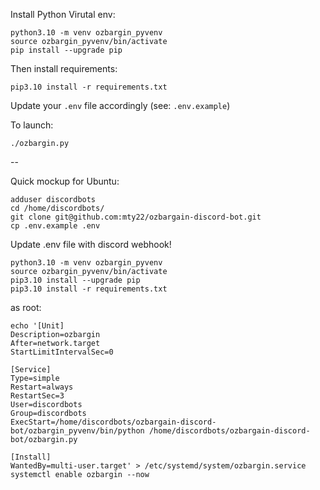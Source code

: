 Install Python Virutal env:
```
python3.10 -m venv ozbargin_pyvenv
source ozbargin_pyvenv/bin/activate
pip install --upgrade pip
```

Then install requirements:
```
pip3.10 install -r requirements.txt
```

Update your `.env` file accordingly (see: `.env.example`)

To launch:

```
./ozbargin.py
```

--

Quick mockup for Ubuntu:


```
adduser discordbots
cd /home/discordbots/
git clone git@github.com:mty22/ozbargain-discord-bot.git
cp .env.example .env
```

Update .env file with discord webhook!

```
python3.10 -m venv ozbargin_pyvenv
source ozbargin_pyvenv/bin/activate
pip3.10 install --upgrade pip
pip3.10 install -r requirements.txt
```

as root:
```
echo '[Unit]
Description=ozbargin
After=network.target
StartLimitIntervalSec=0

[Service]
Type=simple
Restart=always
RestartSec=3
User=discordbots
Group=discordbots
ExecStart=/home/discordbots/ozbargain-discord-bot/ozbargin_pyvenv/bin/python /home/discordbots/ozbargain-discord-bot/ozbargin.py

[Install]
WantedBy=multi-user.target' > /etc/systemd/system/ozbargin.service
systemctl enable ozbargin --now
```